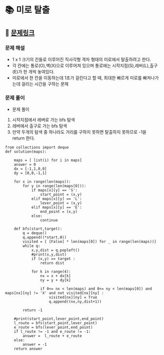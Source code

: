 
# 📚 미로 탈출

## 📌 [문제링크](https://school.programmers.co.kr/learn/courses/30/lessons/159993)

### 문제 해설

- 1 x 1 크기의 칸들로 이루어진 직사각형 격자 형태의 미로에서 탈출하려고 한다.
- 각 칸에는 통로(O),벽(X)으로 이루어져 있으며 통로에는 시작지점(S),레버(L),출구(E)가 한 개씩 놓여있다.
- 미로에서 한 칸을 이동하는데 1초가 걸린다고 할 때, 최대한 빠르게 미로를 빠져나가는데 걸리는 시간을 구하는 문제

### 문제 풀이

- 문제 풀이
1. 시작지점에서 레버로 가는 bfs 탐색
2. 레버에서 출구로 가는 bfs 탐색
3. 만약 두개의 탐색 중 하나라도 거리를 구하지 못하면 탈출하지 못하므로 -1을 return 한다.

```
from collections import deque
def solution(maps):
    
    maps = [ list(i) for i in maps]
    answer = 0
    dx = [-1,1,0,0]
    dy = [0,0,-1,1]
    
    for x in range(len(maps)):
        for y in range(len(maps[0])):
            if maps[x][y] == 'S':
                start_point = (x,y)
            elif maps[x][y] == 'L':
                lever_point = (x,y)
            elif maps[x][y] == 'E':
                end_point = (x,y)
            else:
                continue
                
    def bfs(start,target):
        q = deque()
        q.append((*start,0))
        visited = [ [False] * len(maps[0]) for _ in range(len(maps))]
        while q:
            x,y,dist = q.popleft()
            #print(x,y,dist)
            if (x,y) == target :
                return dist
            
            for k in range(4):
                nx = x + dx[k]
                ny = y + dy[k]
                
                if 0<= nx < len(maps) and 0<= ny < len(maps[0]) and maps[nx][ny] != 'X' and not visited[nx][ny] :
                    visited[nx][ny] = True
                    q.append((nx,ny,dist+1))
        
        return -1
    
    #print(start_point,lever_point,end_point)
    l_route = bfs(start_point,lever_point)
    e_route = bfs(lever_point,end_point)
    if l_route != -1 and e_route != -1:
        answer =  l_route + e_route
    else:
        answer = -1
    return answer
```
